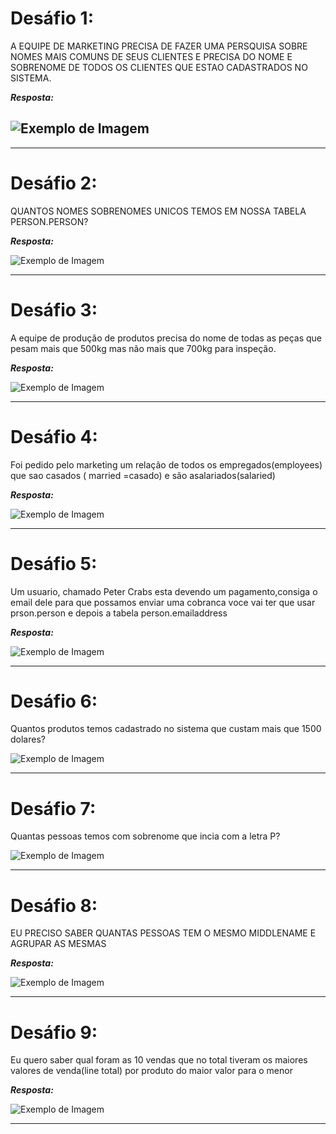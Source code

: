 # Desáfio 1: # 

A EQUIPE DE MARKETING PRECISA DE FAZER UMA PERSQUISA SOBRE NOMES MAIS COMUNS DE SEUS CLIENTES E PRECISA DO NOME E SOBRENOME DE TODOS OS CLIENTES QUE ESTAO CADASTRADOS NO SISTEMA.

***Resposta:***

![Exemplo de Imagem](Desafio1.png)
-----------------------------------------------------
-----------------------------------------------------
# Desáfio 2: # 
QUANTOS NOMES SOBRENOMES UNICOS TEMOS EM NOSSA TABELA PERSON.PERSON?

***Resposta:***

![Exemplo de Imagem](Desafio2.png)

-----------------------------------------------------


# Desáfio 3: # 

A equipe de produção de produtos precisa do nome de todas as peças que pesam mais que 500kg mas não
mais que 700kg para inspeção.

***Resposta:***

![Exemplo de Imagem](Desafio3.png)

-----------------------------------------------------

# Desáfio 4: 
Foi pedido pelo marketing um relação de todos os empregados(employees) que sao casados
( married =casado) e são asalariados(salaried)

***Resposta:***

![Exemplo de Imagem](Desafio4.png)

-----------------------------------------------------

# Desáfio 5:

Um usuario, chamado Peter Crabs esta devendo um pagamento,consiga o email dele para que possamos enviar uma cobranca voce vai ter que usar prson.person e depois a tabela person.emailaddress

***Resposta:***

![Exemplo de Imagem](Desafio5.png)

-----------------------------------------------------

# Desáfio 6:
 Quantos produtos temos cadastrado no sistema que custam mais que 1500 dolares?

![Exemplo de Imagem](Desafio6.png)

-----------------------------------------------------

# Desáfio 7:
 Quantas pessoas temos com sobrenome que incia com a letra P?
 
![Exemplo de Imagem](Desafio7.png)

-----------------------------------------------------

# Desáfio 8:

EU PRECISO SABER QUANTAS PESSOAS TEM O MESMO MIDDLENAME E AGRUPAR AS MESMAS

***Resposta:***

![Exemplo de Imagem](Desafio8.png)

-----------------------------------------------------
# Desáfio 9:

Eu quero saber qual foram as 10 vendas que no total tiveram os maiores valores
de venda(line total) por produto do maior valor para o menor

***Resposta:***

![Exemplo de Imagem](Desafio9.png)

-----------------------------------------------------